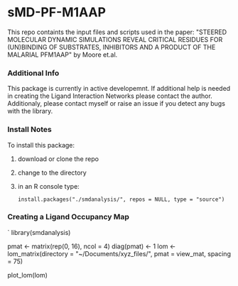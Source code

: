 # sMD-PF-M1AAP
This repo containts the input files and scripts used in the paper: "STEERED MOLECULAR DYNAMIC SIMULATIONS REVEAL CRITICAL RESIDUES FOR (UN)BINDING OF SUBSTRATES, INHIBITORS AND A PRODUCT OF THE MALARIAL PFM1AAP" by Moore et.al.

### Additional Info

This package is currently in active developemnt. If additional help is needed in creating the Ligand Interaction Networks please contact the author. Additionaly, please contact myself or raise an issue if you detect any bugs with the library. 

### Install Notes

To install this package:

1) download or clone the repo
2) change to the directory
3) in an R console type:

       install.packages("./smdanalysis/", repos = NULL, type = "source")

### Creating a Ligand Occupancy Map
`
library(smdanalysis)

pmat <- matrix(rep(0, 16), ncol = 4)
diag(pmat) <- 1
lom <- lom_matrix(directory = "~/Documents/xyz_files/", pmat = view_mat, spacing = 75)
 
plot_lom(lom)
```
